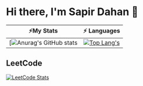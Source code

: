 # Hi there, I'm Sapir Dahan 👋

|                                                                                    ⚡My Stats                                                                                      |                                                                                                    ⚡ Languages                                                                                                    |
|:----------------------------------------------------------------------------------------------------------------------------------------------------------------------------------------------:|:----------------------------------------------------------------------------------------------------------------------------------------------------------------------------------------------------------------:|
| [![Anurag's GitHub stats](https://github-readme-stats.vercel.app/api?username=SapirDahan&show_icons=true&rank_icon=github&theme=dracula&icon_color=ff79c6&cache_seconds=180) | [![Top Lang's](https://github-readme-stats.vercel.app/api/top-langs/?username=SapirDahan&hide=jupyter%20notebook&layout=compact&langs_count=6&card_width=450&theme=dracula)](https://github.com/anuraghazra/github-readme-stats&cache_seconds=180) |

## LeetCode

[![LeetCode Stats](https://leetcard.jacoblin.cool/SapirDahan?&theme=unicorn&hide=ranking&ext=skills)](https://leetcode.com/SapirDahan/&cache_seconds=180)


